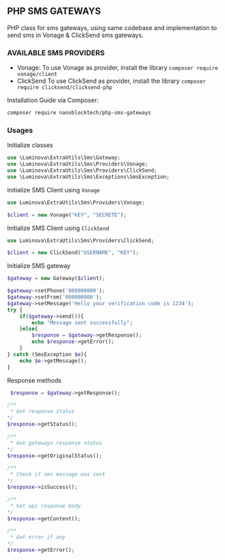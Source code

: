 ## PHP SMS GATEWAYS

PHP class for sms gateways, using same codebase and implementation to send sms in Vonage & ClickSend  sms gateways.

### AVAILABLE SMS PROVIDERS

- Vonage: To use Vonage as provider, install the library `composer require vonage/client`
- ClickSend To use ClickSend as provider, install the library `composer require clicksend/clicksend-php`

Installation Guide via Composer:

```bash
composer require nanoblocktech/php-sms-gateways
```

### Usages 

Initialize classes 

```php
use \Luminova\ExtraUtils\Sms\Gateway;
use \Luminova\ExtraUtils\Sms\Providers\Vonage;
use \Luminova\ExtraUtils\Sms\Providers\ClickSend;
use \Luminova\ExtraUtils\Sms\Exceptions\SmsException;
```

Initialize SMS Client using `Vonage`

```php
use Luminova\ExtraUtils\Sms\Providers\Vonage;

$client = new Vonage("KEY", "SECRETE");
```

Initialize SMS Client using `ClickSend`

```php
use Luminova\ExtraUtils\Sms\Providers\ClickSend;

$client = new ClickSend("USERNAME", "KEY");
```

Initialize SMS gateway

```php
$gateway = new Gateway($client);

$gateway->setPhone('000000000');
$gateway->setFrom('000000000');
$gateway->setMessage('Hello your verification code is 1234');
try {
    if($gateway->send()){
        echo "Message sent successfully";
    }else{
        $response = $gateway->getResponse();
        echo $response->getError();
    }
} catch (SmsException $e){
    echo $e->getMessage();
}
```

Response methods 

```php
 $response = $gateway->getResponse();

/**
 * Get response status 
*/
$response->getStatus();

/**
 * Get gateways response status 
*/
$response->getOriginalStatus();

/**
 * Check if sms message was sent
*/
$response->isSuccess();

/**
 * Get api response body
*/
$response->getContent();

/**
 * Get error if any 
*/
$response->getError();
```
